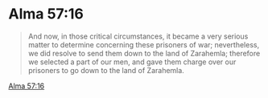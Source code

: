 # Alma 57:16

> And now, in those critical circumstances, it became a very serious matter to determine concerning these prisoners of war; nevertheless, we did resolve to send them down to the land of Zarahemla; therefore we selected a part of our men, and gave them charge over our prisoners to go down to the land of Zarahemla.

[Alma 57:16](https://www.churchofjesuschrist.org/study/scriptures/bofm/alma/57?lang=eng&id=p16#p16)


